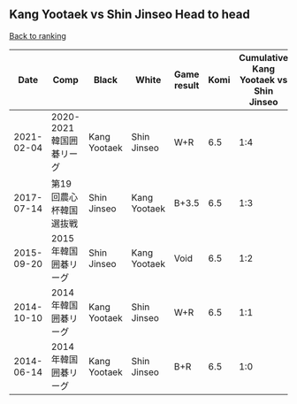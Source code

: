 ## Kang Yootaek vs Shin Jinseo Head to head

[Back to ranking](../../index.md)




| **Date** | **Comp** | **Black** | **White** | **Game result** | **Komi** | **Cumulative Kang Yootaek vs Shin Jinseo** | **Kang Yootaek streak** | **Shin Jinseo streak** | 
| --- | --- | --- | --- | --- | --- | --- | --- | --- |
| 2021-02-04 | 2020-2021韓国囲碁リーグ | Kang Yootaek | Shin Jinseo | W+R | 6.5 | 1:4 | 0 | 4 | 
| 2017-07-14 | 第19回農心杯韓国選抜戦 | Shin Jinseo | Kang Yootaek | B+3.5 | 6.5 | 1:3 | 0 | 3 | 
| 2015-09-20 | 2015年韓国囲碁リーグ | Shin Jinseo | Kang Yootaek | Void | 6.5 | 1:2 | 0 | 2 | 
| 2014-10-10 | 2014年韓国囲碁リーグ | Kang Yootaek | Shin Jinseo | W+R | 6.5 | 1:1 | 0 | 1 | 
| 2014-06-14 | 2014年韓国囲碁リーグ | Kang Yootaek | Shin Jinseo | B+R | 6.5 | 1:0 | 1 | 0 |




